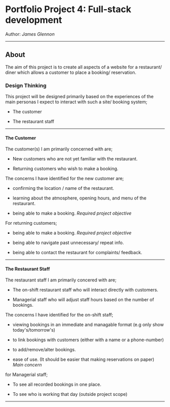 # Portfolio Project 4: Full-stack development

Author: *James Glennon*

---
## About

The aim of this project is to create all aspects of a website for a restaurant/ diner which allows a customer to place a booking/ reservation.

### Design Thinking

This project will be designed primarily based on the experiences of the main personas I expect to interact with such a site/ booking system;

- The customer

- The restaurant staff

---
#### The Customer

The customer(s) I am primarily concerned with are;

- New customers who are not yet familiar with the restaurant.

- Returning customers who wish to make a booking.

The concerns I have identified for the new customer are;

- confirming the location / name of the restaurant.

- learning about the atmosphere, opening hours, and menu of the restaurant.

- being able to make a booking. *Required project objective*

For returning customers;

- being able to make a booking. *Required project objective*

- being able to navigate past unnecessary/ repeat info.

- being able to contact the restaurant for complaints/ feedback.
---
#### The Restaurant Staff

The restaurant staff I am primarily concered with are;

- The on-shift restaurant staff who will interact directly with customers.

- Managerial staff who will adjust staff hours based on the number of bookings.

The concerns I have identified for the on-shift staff;

- viewing bookings in an immediate and managable format (e.g only show today's/tomorrow's)

- to link bookings with customers (either with a name or a phone-number)

- to add/remove/alter bookings.

- ease of use. (It should be easier that making reservations on paper) *Main concern*

for Managerial staff;

- To see all recorded bookings in one place.

- To see who is working that day (outside project scope)
---